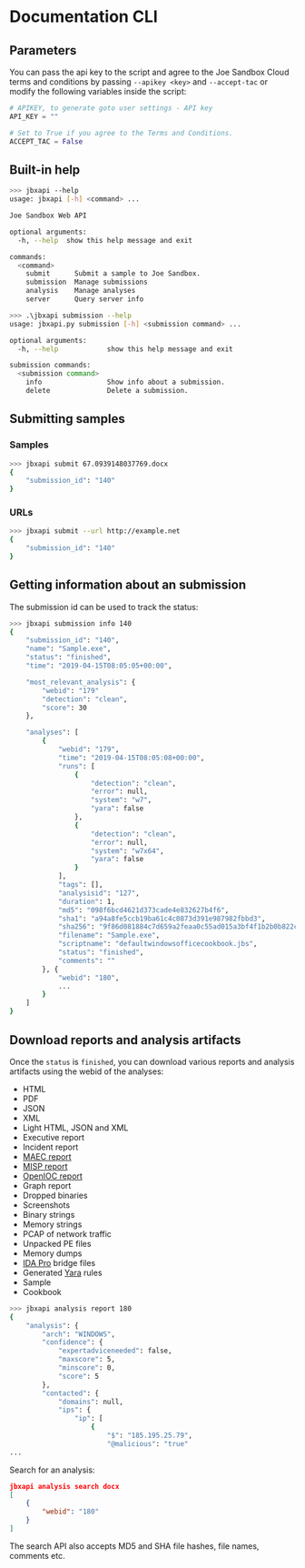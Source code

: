 # Documentation CLI

## Parameters

You can pass the api key to the script and agree to the Joe Sandbox Cloud terms and conditions
by passing `--apikey <key>` and `--accept-tac` or modify the following variables inside the
script:

```python
# APIKEY, to generate goto user settings - API key
API_KEY = ""

# Set to True if you agree to the Terms and Conditions.
ACCEPT_TAC = False
```

## Built-in help

```bash
>>> jbxapi --help
usage: jbxapi [-h] <command> ...

Joe Sandbox Web API

optional arguments:
  -h, --help  show this help message and exit

commands:
  <command>
    submit      Submit a sample to Joe Sandbox.
    submission  Manage submissions
    analysis    Manage analyses
    server      Query server info
```

```bash
>>> .\jbxapi submission --help
usage: jbxapi.py submission [-h] <submission command> ...

optional arguments:
  -h, --help            show this help message and exit

submission commands:
  <submission command>
    info                Show info about a submission.
    delete              Delete a submission.
```

## Submitting samples

### Samples

```bash
>>> jbxapi submit 67.0939148037769.docx
{
    "submission_id": "140"
}
```

### URLs

```bash
>>> jbxapi submit --url http://example.net
{
    "submission_id": "140"
}
```

## Getting information about an submission

The submission id can be used to track the status:

```bash
>>> jbxapi submission info 140
{
    "submission_id": "140",
    "name": "Sample.exe",
    "status": "finished",
    "time": "2019-04-15T08:05:05+00:00",

    "most_relevant_analysis": {
        "webid": "179"
        "detection": "clean",
        "score": 30
    },

    "analyses": [
        {
            "webid": "179",
            "time": "2019-04-15T08:05:08+00:00",
            "runs": [
                {
                    "detection": "clean",
                    "error": null,
                    "system": "w7",
                    "yara": false
                },
                {
                    "detection": "clean",
                    "error": null,
                    "system": "w7x64",
                    "yara": false
                }
            ],
            "tags": [],
            "analysisid": "127",
            "duration": 1,
            "md5": "098f6bcd4621d373cade4e832627b4f6",
            "sha1": "a94a8fe5ccb19ba61c4c0873d391e987982fbbd3",
            "sha256": "9f86d081884c7d659a2feaa0c55ad015a3bf4f1b2b0b822cd15d6c15b0f00a08",
            "filename": "Sample.exe",
            "scriptname": "defaultwindowsofficecookbook.jbs",
            "status": "finished",
            "comments": ""
        }, {
            "webid": "180",
            ...
        }
    ]
}
```

## Download reports and analysis artifacts

Once the `status` is `finished`, you can download various reports and analysis artifacts using the webid of the analyses:

* HTML
* PDF
* JSON
* XML
* Light HTML, JSON and XML
* Executive report
* Incident report
* [MAEC report](https://maec.mitre.org/)
* [MISP report](http://www.misp-project.org/)
* [OpenIOC report](http://www.openioc.org/)
* Graph report
* Dropped binaries
* Screenshots
* Binary strings
* Memory strings
* PCAP of network traffic
* Unpacked PE files
* Memory dumps 
* [IDA Pro](https://www.hex-rays.com) bridge files
* Generated [Yara](https://virustotal.github.io/yara/) rules
* Sample
* Cookbook

```bash
>>> jbxapi analysis report 180
{
    "analysis": {
        "arch": "WINDOWS",
        "confidence": {
            "expertadviceneeded": false,
            "maxscore": 5,
            "minscore": 0,
            "score": 5
        },
        "contacted": {
            "domains": null,
            "ips": {
                "ip": [
                    {
                        "$": "185.195.25.79",
                        "@malicious": "true"
...
```

Search for an analysis:

```json
jbxapi analysis search docx
[
    {
        "webid": "180"
    }
]
```

The search API also accepts MD5 and SHA file hashes, file names, comments etc.
